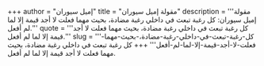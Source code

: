+++
author = "إميل سيوران"
title = "مقولة إميل سيوران"
description = '''مقولة إميل سيوران: كل رغبة تبعث في داخلي رغبة مضادة، بحيث مهما فعلت لا أجد قيمة إلا لما لم أفعل.'''
quote = '''كل رغبة تبعث في داخلي رغبة مضادة، بحيث مهما فعلت لا أجد قيمة إلا لما لم أفعل.'''
slug = '''كل-رغبة-تبعث-في-داخلي-رغبة-مضادة،-بحيث-مهما-فعلت-لا-أجد-قيمة-إلا-لما-لم-أفعل'''
+++
كل رغبة تبعث في داخلي رغبة مضادة، بحيث مهما فعلت لا أجد قيمة إلا لما لم أفعل.
